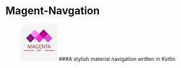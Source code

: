 # Magent-Navgation
<p align="center"><img src="https://github.com/vipafattal/Magent-Navgation/blob/master/readme/magent-icon.png" width=20%>
###A stylish material navigation written in Kotlin
